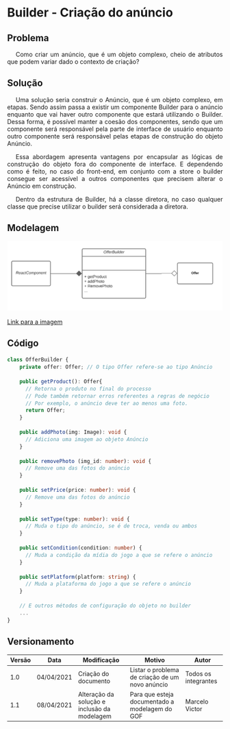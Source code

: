 # Builder - Criação do anúncio

## Problema

<p style="text-indent: 20px; text-align: justify">
Como criar um anúncio, que é um objeto complexo, cheio de atributos que podem variar dado o contexto de criação?
</p>

## Solução

<p style="text-indent: 20px; text-align: justify">
Uma solução seria construir o Anúncio, que é um objeto complexo, em etapas. Sendo assim passa a existir um componente Builder para o anúncio enquanto que vai haver outro componente que estará utilizando o Builder. Dessa forma, é possível manter a coesão dos componentes, sendo que um componente será responsável pela parte de interface de usuário enquanto outro componente será responsável pelas etapas de construção do objeto Anúncio.
</p>

<p style="text-indent: 20px; text-align: justify">
Essa abordagem apresenta vantagens por encapsular as lógicas de construção do objeto fora do componente de interface. E dependendo como é feito, no caso do front-end, em conjunto com a store o builder consegue ser acessível a outros componentes que precisem alterar o Anúncio em construção.
</p>

<p style="text-indent: 20px; text-align: justify">
Dentro da estrutura de Builder, há a classe diretora, no caso qualquer classe que precise utilizar o builder será considerada a diretora.
</p>

## Modelagem

![Diagrama de builder do anúncio](../../../../../assets/gofs/modelos/offer_Builder.png)

<a href="https://drive.google.com/file/d/1aD8J5pPU1wjd4PYfXsbuKuJbyObJJh3S/view?usp=sharing" target="_blank" rel="noopener noreferrer">Link para a imagem</a>

## Código

```typescript
class OfferBuilder {
    private offer: Offer; // O tipo Offer refere-se ao tipo Anúncio

    public getProduct(): Offer{
      // Retorna o produto no final do processo
      // Pode também retornar erros referentes a regras de negócio
      // Por exemplo, o anúncio deve ter ao menos uma foto.
      return Offer;
    }

    public addPhoto(img: Image): void {
      // Adiciona uma imagem ao objeto Anúncio
    }

    public removePhoto (img_id: number): void {
      // Remove uma das fotos do anúncio
    }

    public setPrice(price: number): void {
      // Remove uma das fotos do anúncio
    }

    public setType(type: number): void {
      // Muda o tipo do anúncio, se é de troca, venda ou ambos
    }

    public setCondition(condition: number) {
      // Muda a condição da mídia do jogo a que se refere o anúncio
    }

    public setPlatform(platform: string) {
      // Muda a plataforma do jogo a que se refere o anúncio
    }

    // E outros métodos de configuração do objeto no builder
    ...
}
```

## Versionamento

| Versão | Data       | Modificação                                  | Motivo                                          | Autor                |
| ------ | ---------- | -------------------------------------------- | ----------------------------------------------- | -------------------- |
| 1.0    | 04/04/2021 | Criação do documento                         | Listar o problema de criação de um novo anúncio | Todos os integrantes |
| 1.1    | 08/04/2021 | Alteração da solução e inclusão da modelagem | Para que esteja documentado a modelagem do GOF  | Marcelo Victor       |
